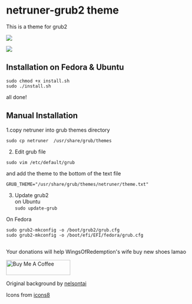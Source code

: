 # netruner-grub2 theme
This is a theme for grub2 

![](https://lh3.googleusercontent.com/ctaQ91TLEYC8VmpbRqYnSauzm0YOioInxUDwC05qv4tql1af83QU35YCyt0xg1Uv4MdHfUkVAIsyhsuEFiDGAgeN2tik9N1F1qqsO_MinNuL3lg_UknVWO21IeSS4AK5UiVOjruQV7JdkPdtHRvMFNwItCAvDRC0mqfvRr0zCxGDr2Y4BL2L3olfUj-wcqm-1u7iGcwkks2Kc1NFOdmuKMgaLwKtT9jMcWzS8HCIgF2c3yUsej2pqXbLc2uocmlKlvdwV-5bWAVNONLFe3Makhvny0v4IDnAbrFRmeG26SjMMAr-uvU-cdhr9CYnb7UsktlCYITGIFZVDqRugRy0V3w-9-HrU2Nnh3PRO6SdenOENAGs1KcP2Amts89PHFfNfTSbGOTjZaJugLwAkopENrSQe0k3YEU7l8C2hlr7VBTdTZvhgF05G5sxd26mOg-Odsi_cwfRCc5uSvyZ7N78ocZdjXN4SDZQCaG30csYvFOq30CtaPwfcWP3fMGGMyi8LWv6uAnFIzjeDSog80x2tVlCBCdUmi1_PBLPT4djraSlx-xPVv7__hIAOH4Lx52O1xyMIQqJ33Mb3j8Pho23DrCj3Nm0WTM2Mg4YqKLdWTdni2BkMJGZeC3VdEVnxsrE3fIzlMaZyZZ6gI0MWdgg8raV-20UdnNgp-9vMHz5p6t3hPficKsWzp9B7ES7ZQh6zqdLjY4rTvSaIw6sEdmAgKxvmkPT8wcPqXHT7AWacJWVD7MpqqstoAVSEjYx8LypN6WhMXtGDvvNhXIsUT54eW2RKfYOVF8wTZWu_ycWfAyS_yMtPqsVfsnRz9OmGGsr7h_Xh0nTJlxNKf975lF8XC5wqAly4nRdTQFXI327tcyT4AcHj84sje2FY8kjGgnUOnUfe6DYc3jX0ezCZZjJ342LTCAOhrrMgiDsiwqaqunr5uQ=w1661-h934-no?authuser=0)


![](https://lh3.googleusercontent.com/VtHAkzdNKj9m7B-h77QjGYAHIHCbttYexrTpglFuP9Xj9taI-zUoh_pZK9nfCGDDMojhI2ybqc4FpKICcvXiT0mAls-HXl2m-2T1AyehA6E48NwbBX7xQV4Oh6b9yxq9kRNHbBmEn2wbPKY_Wf8OpW67hFFzc_gwYNEtt2zhpbI3OIKkKf0xFgsqEzyK5mqcyJXpFU1jdDo8fVCQvhEKT3R_kX9sMrRSgpP_iapIH_L6WR9RssVBjQi_TEdCZBOntkhsotloBJ7q6gxormdqCnOqg8fYiK1laMhJXuLDm6qX1FA-Xdcmei_AE0XhpPgQYR6gkL7EUS61Qi6Ssdg6hl8u0yCJ4QYSJvvVnbklFqD_S9rpxKGW-9tnrabZgEtyQQjup-3DCBZM5G_ZInc-z_R8JvPtiZ9UcdHhJ8TfVSzWDpTjv1T9C9nMeBRkdifc9ATR9MpIRsqGQcXhDYd-tAgFmrsh4K2-fGRVtAyg-qDqMb52bL2fOB1aStiDmbo1MiwM6H9D_aSd69Wt1BqNlYAWn_4Lx49JO8PYpt3oMDl8L7q81PY61umieIQACLDW8Pol4yVX0M20G1D_V4SixPkIj4Qri23sWlXmp5hQqION36m-oOsZNPMsjVCPeWhLTB7kirf121hlLieO67VRxMdFZgjOniVOJYLkY892_uEp-8f_Dkur1POZt7oMIjP9M7NXN5z--dSezTVCEnHjSmSrbHo2IQijqQeBE8hXJZZ_SEvLU0gwLhyZaMwbhLQ80UijHVpK0PvkgzgTke1o4nxmtxEciZC4sQ4Ykq_SUA8EjRk20zFfYW50J-Xf4Gh_FzUU0cbq1Yh4hhyfccBeKV8BHFm3gGVGy95tmj4g16Ai9nPrT-etAE6lI97wkaLZ6POgzrYcvt1TNj3O36lCfG7iQlTerTgHgmvEFO81VWPJ02c=w745-h395-no?authuser=0)

## Installation on Fedora & Ubuntu  
```
sudo chmod +x install.sh
sudo ./install.sh
```
all done!

## Manual Installation 
1.copy netruner into grub themes directory
 
``` 
sudo cp netruner  /usr/share/grub/themes 
```

2. Edit grub file 
```
sudo vim /etc/default/grub
```
and add the theme to the bottom of the text file
```
GRUB_THEME="/usr/share/grub/themes/netruner/theme.txt"
```

3. Update grub2\
on Ubuntu\
``` sudo update-grub ```

On Fedora 
```
sudo grub2-mkconfig -o /boot/grub2/grub.cfg
sudo grub2-mkconfig -o /boot/efi/EFI/fedora/grub.cfg
```
##
Your donations will help WingsOfRedemption's wife buy new shoes lamao

<a href="https://www.buymeacoffee.com/acidburn" target="_blank"><img src="https://cdn.buymeacoffee.com/buttons/default-orange.png" alt="Buy Me A Coffee" height="41" width="174"></a>

Original background by [nelsontai](https://nelsontai.com/projects/klrKNA)

Icons from [icons8](https://icons8.com/)